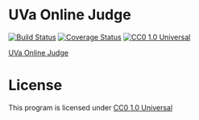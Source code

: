 # UVa Online Judge
[![Build Status](https://travis-ci.org/Judge-Team/UVa-Online-Judge.svg?branch=master)](https://travis-ci.org/Judge-Team/UVa-Online-Judge)
[![Coverage Status](https://img.shields.io/coveralls/Judge-Team/UVa-Online-Judge.svg)](https://coveralls.io/r/Judge-Team/UVa-Online-Judge?branch=master)
[![CC0 1.0 Universal](http://img.shields.io/badge/license-CC0%201.0%20Universal-brightgreen.svg)](https://creativecommons.org/publicdomain/zero/1.0/)

[UVa Online Judge](http://uva.onlinejudge.org/)

# License
This program is licensed under [CC0 1.0 Universal](https://creativecommons.org/publicdomain/zero/1.0/)
